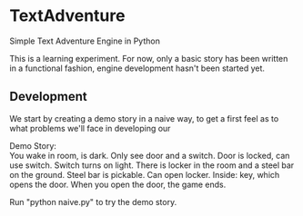 # TextAdventure   
Simple Text Adventure Engine in Python   

This is a learning experiment. For now, only a basic story has been written in a functional fashion, engine development hasn't been started yet.    


## Development  
We start by creating a demo story in a naive way, to get a first feel as to what problems we'll face in developing our 

Demo Story:  
You wake in room, is dark. Only see door and a switch. Door is locked, can use switch. Switch turns on light. There is locker in the room and a steel bar on the ground. Steel bar is pickable. Can open locker. Inside: key, which opens the door. When you open the door, the game ends.    

Run "python naive.py" to try the demo story.  



